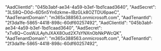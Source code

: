 ﻿"AadClientId": "045b3abf-ae34-4a59-b3ef-1bd1caad3640", "AadSecret": "3LS8Q~D0d~6D5n5Yn6zkme~IBzGLk8OZTDU6paeC", "AadTenantDomain": "m365x388563.onmicrosoft.com", "AadTenantId": "2f3da1fe-5865-4418-898c-60df60257492",
﻿"AadClientId": "045b3abf-ae34-4a59-b3ef-1bd1caad3640", "AadSecret": "xTv8Q~CosWJLAyhJXAX8Oud2X7sYNXnObNkPWcQK", "AadTenantDomain": "m365x388563.onmicrosoft.com", "AadTenantId": "2f3da1fe-5865-4418-898c-60df60257492",
